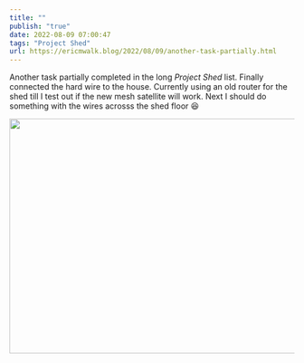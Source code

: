```yaml
---
title: ""
publish: "true"
date: 2022-08-09 07:00:47
tags: "Project Shed"
url: https://ericmwalk.blog/2022/08/09/another-task-partially.html
---
```


Another task partially completed in the long *Project Shed* list. Finally connected the hard wire to the house. Currently using an old router for the shed till I test out if the new mesh satellite will work. Next I should do something with the wires acrosss the shed floor 😆


<img src="uploads/2022/e9a9c5f76e.png" width="600" height="415" alt="" />